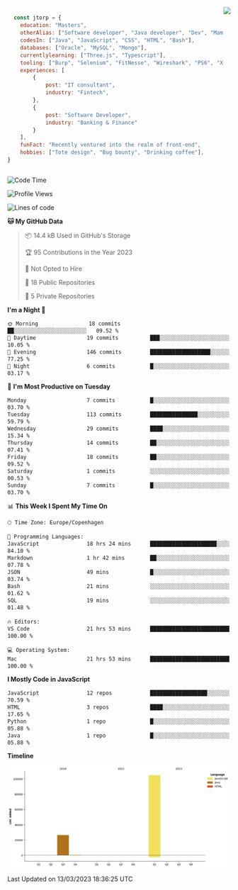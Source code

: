 <p> 
  <img align="right" 
       src="https://media2.giphy.com/media/fAcQ7d1Hnx2XlY6SMe/giphy.webp?cid=ecf05e47a4ikrxauquru0phzjxe4e6rygk4czor1asyzea80&rid=giphy.webp&ct=s" height="150" > 
  </p>
<div align="left">
  
## 
  
```js
  const jtorp = {
    education: "Masters",
    otherAlias: ["Software developer", "Java developer", "Dev", "Mama"],
    codesIn: ["Java", "JavaScript", "CSS", "HTML", "Bash"],
    databases: ["Oracle", "MySQL", "Mongo"],
    currentlylearning: ["Three.js", "Typescript"],
    tooling: ["Burp", "Selenium", "FitNesse", "Wireshark", "PS6", "Xd", "Figma"],
    experiences: [
        {
            post: "IT consultant",
            industry: "Fintech",
        },
        {
            post: "Software Developer",
            industry: "Banking & Finance"
        }
    ],
    funFact: "Recently ventured into the realm of front-end",
    hobbies: ["Tote design", "Bug bounty", "Drinking coffee"],
}
```

##


 <!--START_SECTION:waka-->
![Code Time](http://img.shields.io/badge/Code%20Time-594%20hrs%2010%20mins-blue)

![Profile Views](http://img.shields.io/badge/Profile%20Views-6-blue)

![Lines of code](https://img.shields.io/badge/From%20Hello%20World%20I%27ve%20Written-131.8%20thousand%20lines%20of%20code-blue)

**🐱 My GitHub Data** 

> 📦 14.4 kB Used in GitHub's Storage 
 > 
> 🏆 95 Contributions in the Year 2023
 > 
> 🚫 Not Opted to Hire
 > 
> 📜 18 Public Repositories 
 > 
> 🔑 5 Private Repositories 
 > 
**I'm a Night 🦉** 

```text
🌞 Morning                18 commits          ██░░░░░░░░░░░░░░░░░░░░░░░   09.52 % 
🌆 Daytime                19 commits          ███░░░░░░░░░░░░░░░░░░░░░░   10.05 % 
🌃 Evening                146 commits         ███████████████████░░░░░░   77.25 % 
🌙 Night                  6 commits           █░░░░░░░░░░░░░░░░░░░░░░░░   03.17 % 
```
📅 **I'm Most Productive on Tuesday** 

```text
Monday                   7 commits           █░░░░░░░░░░░░░░░░░░░░░░░░   03.70 % 
Tuesday                  113 commits         ███████████████░░░░░░░░░░   59.79 % 
Wednesday                29 commits          ████░░░░░░░░░░░░░░░░░░░░░   15.34 % 
Thursday                 14 commits          ██░░░░░░░░░░░░░░░░░░░░░░░   07.41 % 
Friday                   18 commits          ██░░░░░░░░░░░░░░░░░░░░░░░   09.52 % 
Saturday                 1 commits           ░░░░░░░░░░░░░░░░░░░░░░░░░   00.53 % 
Sunday                   7 commits           █░░░░░░░░░░░░░░░░░░░░░░░░   03.70 % 
```


📊 **This Week I Spent My Time On** 

```text
🕑︎ Time Zone: Europe/Copenhagen

💬 Programming Languages: 
JavaScript               18 hrs 24 mins      █████████████████████░░░░   84.10 % 
Markdown                 1 hr 42 mins        ██░░░░░░░░░░░░░░░░░░░░░░░   07.78 % 
JSON                     49 mins             █░░░░░░░░░░░░░░░░░░░░░░░░   03.74 % 
Bash                     21 mins             ░░░░░░░░░░░░░░░░░░░░░░░░░   01.62 % 
SQL                      19 mins             ░░░░░░░░░░░░░░░░░░░░░░░░░   01.48 % 

🔥 Editors: 
VS Code                  21 hrs 53 mins      █████████████████████████   100.00 % 

💻 Operating System: 
Mac                      21 hrs 53 mins      █████████████████████████   100.00 % 
```

**I Mostly Code in JavaScript** 

```text
JavaScript               12 repos            ██████████████████░░░░░░░   70.59 % 
HTML                     3 repos             ████░░░░░░░░░░░░░░░░░░░░░   17.65 % 
Python                   1 repo              █░░░░░░░░░░░░░░░░░░░░░░░░   05.88 % 
Java                     1 repo              █░░░░░░░░░░░░░░░░░░░░░░░░   05.88 % 
```



**Timeline**

![Lines of Code chart](https://raw.githubusercontent.com/jtorp/jtorp/main/assets/bar_graph.png)


 Last Updated on 13/03/2023 18:36:25 UTC
<!--END_SECTION:waka-->
